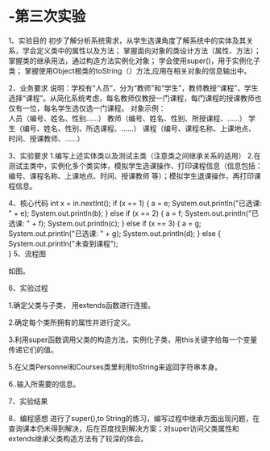 # -第三次实验
1、实验目的
初步了解分析系统需求，从学生选课角度了解系统中的实体及其关系，学会定义类中的属性以及方法；
掌握面向对象的类设计方法（属性、方法）；
掌握类的继承用法，通过构造方法实例化对象；
学会使用super()，用于实例化子类；
掌握使用Object根类的toString（）方法,应用在相关对象的信息输出中。

2、业务要求
说明：学校有“人员”，分为“教师”和“学生”，教师教授“课程”，学生选择“课程”。从简化系统考虑，每名教师仅教授一门课程，每门课程的授课教师也仅有一位，每名学生选仅选一门课程。
对象示例：	
人员（编号、姓名、性别……）
教师（编号、姓名、性别、所授课程、……）
学生（编号、姓名、性别、所选课程、……）
课程（编号、课程名称、上课地点、时间、授课教师、……）

3、实验要求
1.编写上述实体类以及测试主类（注意类之间继承关系的适用）
2.在测试主类中，实例化多个类实体，模拟学生选课操作、打印课程信息（信息包括：编号、课程名称、上课地点、时间、授课教师 等）；模拟学生退课操作，再打印课程信息。

4、核心代码
 int x = in.nextInt();
            if (x == 1) {
                a = e;
                System.out.println("已选课: " + e);
                System.out.println(b);
            } else if (x == 2) {
                a = f;
                System.out.println("已选课: " + f);
                System.out.println(c);
            } else if (x == 3) {
                a = g;
                System.out.println("已选课: " + g);
                System.out.println(d);
            } else {
                System.out.println("未查到课程");  
            }
5、流程图

如图。
          
6、实验过程

1.确定父类与子类， 用extends函数进行连接。

2.确定每个类所拥有的属性并进行定义。

3.利用super函数调用父类的构造方法，实例化子类，用this关键字给每一个变量传递它们的值。

5.在父类Personnel和Courses类里利用toString来返回字符串本身。

6..输入所需要的信息。

7、实验结果

8、编程感想
进行了super(),to String的练习，编写过程中继承方面出现问题，在查询课本仍未得到解决，后在百度找到解决方案；对super访问父类属性和extends继承父类构造方法有了较深的体会。
